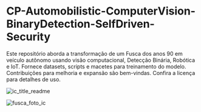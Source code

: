 # CP-Automobilistic-ComputerVision-BinaryDetection-SelfDriven-Security
Este repositório aborda a transformação de um Fusca dos anos 90 em veículo autônomo usando visão computacional, Detecção Binária, Robótica e IoT. Fornece datasets, scripts e macetes para treinamento do modelo. Contribuições para melhoria e expansão são bem-vindas. Confira a licença para detalhes de uso.


![ic_title_readme](https://github.com/IM-NOT-AI/CP-Automobilistic-ComputerVision-BinaryDetection-SelfDriven-Security/assets/113378671/90c7e4dc-8429-4f50-b234-9c5725ffa1ba)


![fusca_foto_ic](https://github.com/IM-NOT-AI/CP-Automobilistic-ComputerVision-BinaryDetection-SelfDriven-Security/assets/113378671/d4245819-e8e5-4710-ba9d-4fa8513d49b5)

